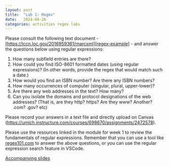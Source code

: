 ```yaml
---
layout: post
title:  "Lab 1: Regex"
date:   2024-08-26 
categories: activities regex labs
---
```


Please consult the following text document - [https://lccn.loc.gov/2016959361/marcxml][regex-example] - and answer the questions below using regular expressions:

1. How many subfield entries are there?
2. How could you find ISO-8601 formatted dates (using regular expressions)? (In other words, provide the regex that would match such a date.)
3. How would you find an ISBN number? Are there any ISBN numbers?
4. How many occurrences of computer (singular, plural, upper-lower)?
5. Are there any web addresses in the text? How many?
6. Can you isolate the domains and protocol designations of the web addresses? (That is, are they http? https? Are they www? Another? .com? .gov? etc)

Please record your answers in a text file and directly upload on Canvas (https://umich.instructure.com/courses/698670/assignments/2472578).

Please use the resources linked in the module for week 1 to review the fundamentals of regular expressions. Remember that you can use a tool like [regex101.com](https://regex101.com/) to answer the above questions, or you can use the regular expression search feature in VSCode.

[Accompanying slides][lab-slides]

[regex-example]: https://lccn.loc.gov/2016959361/marcxml
[lab-slides]: https://docs.google.com/presentation/d/1JO5DlrIoF1HER-X17OwMyzORq4rZ6VsvonmpWdVuMsc/edit?usp=drive_link